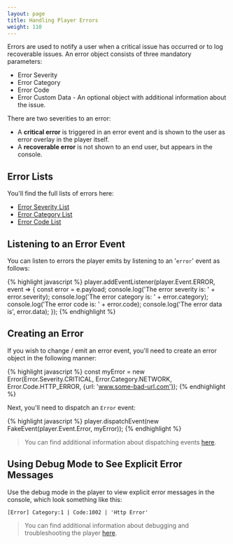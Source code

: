 ```yaml
---
layout: page
title: Handling Player Errors 
weight: 110
---
```


Errors are used to notify a user when a critical issue has occurred or to log recoverable issues. An error object consists of three mandatory parameters:

- Error Severity
- Error Category
- Error Code
- Error Custom Data - An optional object with additional information about the issue.

There are two severities to an error: 
- A **critical error** is triggered in an error event and is shown to the user as error overlay in the player itself.
- A **recoverable error** is not shown to an end user, but appears in the console.

## Error Lists

You'll find the full lists of errors here:

- [Error Severity List](https://github.com/kaltura/playkit-js/blob/master/src/error/severity.js)
- [Error Category List](https://github.com/kaltura/playkit-js/blob/master/src/error/category.js)
- [Error Code List](https://github.com/kaltura/playkit-js/blob/master/src/error/code.js)

## Listening to an Error Event

You can listen to errors the player emits by listening to an '`error`' event as follows:

{% highlight javascript %}
player.addEventListener(player.Event.ERROR, event => {
  const error = e.payload;
  console.log('The error severity is: ' + error.severity);
  console.log('The error category is: ' + error.category);
  console.log('The error code is: ' + error.code);
  console.log('The error data is', error.data);
});
{% endhighlight %}

## Creating an Error

If you wish to change / emit an error event, you'll need to create an error object in the following manner:

{% highlight javascript %}
const myError = new Error(Error.Severity.CRITICAL, Error.Category.NETWORK, Error.Code.HTTP_ERROR, {url: 'www.some-bad-url.com'});
{% endhighlight %}

Next, you'll need to dispatch an `Error` event:

{% highlight javascript %}
player.dispatchEvent(new FakeEvent(player.Event.Error, myError));
{% endhighlight %}

> You can find additional information about dispatching events [here](/player/web/player-events-web).

## Using Debug Mode to See Explicit Error Messages

Use the debug mode in the player to view explicit error messages in the console, which look something like this: 

```
[Error] Category:1 | Code:1002 | 'Http Error'
```

> You can find additional information about debugging and troubleshooting the player [here](/player/web/debugging-web). 


